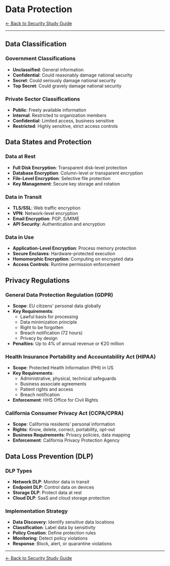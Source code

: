 # Data Protection

[← Back to Security Study Guide](README.md)

---

## Data Classification

### Government Classifications
- **Unclassified**: General information
- **Confidential**: Could reasonably damage national security
- **Secret**: Could seriously damage national security
- **Top Secret**: Could gravely damage national security

### Private Sector Classifications
- **Public**: Freely available information
- **Internal**: Restricted to organization members
- **Confidential**: Limited access, business sensitive
- **Restricted**: Highly sensitive, strict access controls

## Data States and Protection

### Data at Rest
- **Full Disk Encryption**: Transparent disk-level protection
- **Database Encryption**: Column-level or transparent encryption
- **File-Level Encryption**: Selective file protection
- **Key Management**: Secure key storage and rotation

### Data in Transit
- **TLS/SSL**: Web traffic encryption
- **VPN**: Network-level encryption
- **Email Encryption**: PGP, S/MIME
- **API Security**: Authentication and encryption

### Data in Use
- **Application-Level Encryption**: Process memory protection
- **Secure Enclaves**: Hardware-protected execution
- **Homomorphic Encryption**: Computing on encrypted data
- **Access Controls**: Runtime permission enforcement

## Privacy Regulations

### General Data Protection Regulation (GDPR)
- **Scope**: EU citizens' personal data globally
- **Key Requirements**:
  - Lawful basis for processing
  - Data minimization principle
  - Right to be forgotten
  - Breach notification (72 hours)
  - Privacy by design
- **Penalties**: Up to 4% of annual revenue or €20 million

### Health Insurance Portability and Accountability Act (HIPAA)
- **Scope**: Protected Health Information (PHI) in US
- **Key Requirements**:
  - Administrative, physical, technical safeguards
  - Business associate agreements
  - Patient rights and access
  - Breach notification
- **Enforcement**: HHS Office for Civil Rights

### California Consumer Privacy Act (CCPA/CPRA)
- **Scope**: California residents' personal information
- **Rights**: Know, delete, correct, portability, opt-out
- **Business Requirements**: Privacy policies, data mapping
- **Enforcement**: California Privacy Protection Agency

## Data Loss Prevention (DLP)

### DLP Types
- **Network DLP**: Monitor data in transit
- **Endpoint DLP**: Control data on devices
- **Storage DLP**: Protect data at rest
- **Cloud DLP**: SaaS and cloud storage protection

### Implementation Strategy
- **Data Discovery**: Identify sensitive data locations
- **Classification**: Label data by sensitivity
- **Policy Creation**: Define protection rules
- **Monitoring**: Detect policy violations
- **Response**: Block, alert, or quarantine violations

---

[← Back to Security Study Guide](README.md)